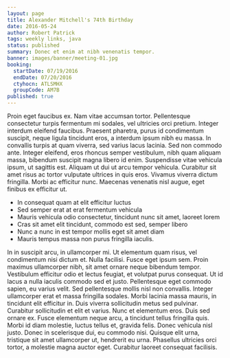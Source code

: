 ```yaml
---
layout: page
title: Alexander Mitchell's 74th Birthday
date: 2016-05-24
author: Robert Patrick
tags: weekly links, java
status: published
summary: Donec et enim at nibh venenatis tempor.
banner: images/banner/meeting-01.jpg
booking:
  startDate: 07/19/2016
  endDate: 07/20/2016
  ctyhocn: ATLSMHX
  groupCode: AM7B
published: true
---
```

Proin eget faucibus ex. Nam vitae accumsan tortor. Pellentesque consectetur turpis fermentum mi sodales, vel ultricies orci pretium. Integer interdum eleifend faucibus. Praesent pharetra, purus id condimentum suscipit, neque ligula tincidunt eros, a interdum ipsum nibh eu massa. In convallis turpis at quam viverra, sed varius lacus lacinia. Sed non commodo ante. Integer eleifend, eros rhoncus semper vestibulum, nibh quam aliquam massa, bibendum suscipit magna libero id enim. Suspendisse vitae vehicula ipsum, ut sagittis est. Aliquam ut dui ut arcu tempor vehicula. Curabitur sit amet risus ac tortor vulputate ultrices in quis eros. Vivamus viverra dictum fringilla. Morbi ac efficitur nunc. Maecenas venenatis nisl augue, eget finibus ex efficitur ut.

* In consequat quam at elit efficitur luctus
* Sed semper erat at erat fermentum vehicula
* Mauris vehicula odio consectetur, tincidunt nunc sit amet, laoreet lorem
* Cras sit amet elit tincidunt, commodo est sed, semper libero
* Nunc a nunc in est tempor mollis eget sit amet diam
* Mauris tempus massa non purus fringilla iaculis.

In in suscipit arcu, in ullamcorper mi. Ut elementum quam risus, vel condimentum nisi dictum et. Nulla facilisi. Fusce eget ipsum sem. Proin maximus ullamcorper nibh, sit amet ornare neque bibendum tempor. Vestibulum efficitur odio et lectus feugiat, et volutpat purus consequat. Ut id lacus a nulla iaculis commodo sed et justo. Pellentesque eget commodo sapien, eu varius velit. Sed pellentesque mollis nisl non convallis. Integer ullamcorper erat et massa fringilla sodales.
Morbi lacinia massa mauris, in tincidunt elit efficitur in. Duis viverra sollicitudin metus sed pulvinar. Curabitur sollicitudin et elit et varius. Nunc et elementum eros. Duis sed ornare ex. Fusce elementum neque arcu, a tincidunt tellus fringilla quis. Morbi id diam molestie, luctus tellus et, gravida felis. Donec vehicula nisl justo. Donec in scelerisque dui, eu commodo nisi. Quisque elit urna, tristique sit amet ullamcorper ut, hendrerit eu urna. Phasellus ultricies orci tortor, a molestie magna auctor eget. Curabitur laoreet consequat facilisis.
